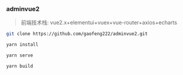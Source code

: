 ### adminvue2

> 前端技术栈:
> vue2.x+elementui+vuex+vue-router+axios+echarts

```bash
git clone https://github.com/gaofeng222/adminvue2.git
```

```bash
yarn install
```

```bash
yarn serve
```

```bash
yarn build
```
